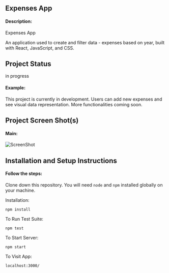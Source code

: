 ## Expenses App

#### Description:

Expenses App

An application used to create and filter data - expenses based on year, built with React, JavaScript, and CSS.

## Project Status
in progress

#### Example:

This project is currently in development. Users can add new expenses and see visual data representation. More functionalities coming soon.

## Project Screen Shot(s)

#### Main:   

![ScreenShot](https://raw.github.com/ivevil/expenses-app/master/screenshot.png)

## Installation and Setup Instructions

#### Follow the steps:  

Clone down this repository. You will need `node` and `npm` installed globally on your machine.  

Installation:

`npm install`  

To Run Test Suite:  

`npm test`  

To Start Server:

`npm start`  

To Visit App:

`localhost:3000/`  
